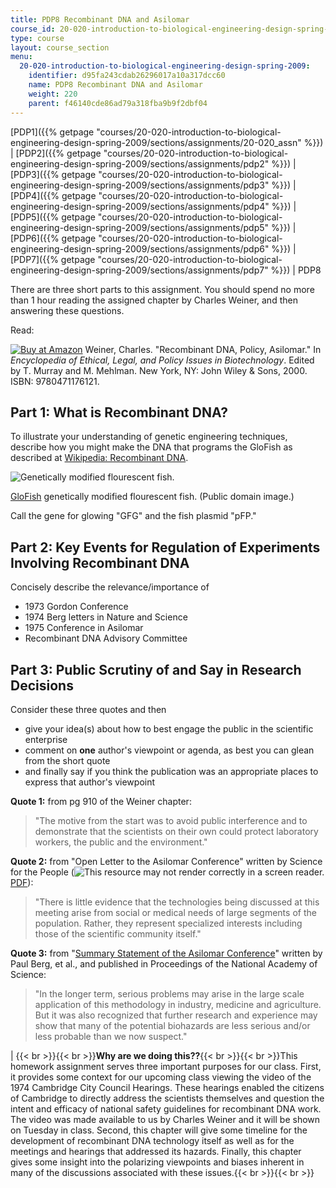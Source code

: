 ```yaml
---
title: PDP8 Recombinant DNA and Asilomar
course_id: 20-020-introduction-to-biological-engineering-design-spring-2009
type: course
layout: course_section
menu:
  20-020-introduction-to-biological-engineering-design-spring-2009:
    identifier: d95fa243cdab26296017a10a317dcc60
    name: PDP8 Recombinant DNA and Asilomar
    weight: 220
    parent: f46140cde86ad79a318fba9b9f2dbf04
---
```

[PDP1]({{% getpage "courses/20-020-introduction-to-biological-engineering-design-spring-2009/sections/assignments/20-020_assn" %}}) | [PDP2]({{% getpage "courses/20-020-introduction-to-biological-engineering-design-spring-2009/sections/assignments/pdp2" %}}) | [PDP3]({{% getpage "courses/20-020-introduction-to-biological-engineering-design-spring-2009/sections/assignments/pdp3" %}}) | [PDP4]({{% getpage "courses/20-020-introduction-to-biological-engineering-design-spring-2009/sections/assignments/pdp4" %}}) | [PDP5]({{% getpage "courses/20-020-introduction-to-biological-engineering-design-spring-2009/sections/assignments/pdp5" %}}) | [PDP6]({{% getpage "courses/20-020-introduction-to-biological-engineering-design-spring-2009/sections/assignments/pdp6" %}}) | [PDP7]({{% getpage "courses/20-020-introduction-to-biological-engineering-design-spring-2009/sections/assignments/pdp7" %}}) | PDP8

There are three short parts to this assignment. You should spend no more than 1 hour reading the assigned chapter by Charles Weiner, and then answering these questions.

Read:

[![Buy at Amazon](/images/a_logo_17.gif)](http://www.amazon.com/exec/obidos/ASIN/0471176125/ref=nosim/mitopencourse-20) Weiner, Charles. "Recombinant DNA, Policy, Asilomar." In _Encyclopedia of Ethical, Legal, and Policy Issues in Biotechnology_. Edited by T. Murray and M. Mehlman. New York, NY: John Wiley & Sons, 2000. ISBN: 9780471176121.

Part 1: What is Recombinant DNA?
--------------------------------

To illustrate your understanding of genetic engineering techniques, describe how you might make the DNA that programs the GloFish as described at [Wikipedia: Recombinant DNA](http://en.wikipedia.org/wiki/Recombinant_DNA).

![Genetically modified flourescent fish.](/courses/biological-engineering/20-020-introduction-to-biological-engineering-design-spring-2009/assignments/500px_GloFish.jpg)

[GloFish](http://en.wikipedia.org/wiki/GloFish) genetically modified flourescent fish. (Public domain image.)

Call the gene for glowing "GFG" and the fish plasmid "pFP."

Part 2: Key Events for Regulation of Experiments Involving Recombinant DNA
--------------------------------------------------------------------------

Concisely describe the relevance/importance of

*   1973 Gordon Conference
*   1974 Berg letters in Nature and Science
*   1975 Conference in Asilomar
*   Recombinant DNA Advisory Committee

Part 3: Public Scrutiny of and Say in Research Decisions
--------------------------------------------------------

Consider these three quotes and then

*   give your idea(s) about how to best engage the public in the scientific enterprise
*   comment on **one** author's viewpoint or agenda, as best you can glean from the short quote
*   and finally say if you think the publication was an appropriate places to express that author's viewpoint

**Quote 1:** from pg 910 of the Weiner chapter:

> "The motive from the start was to avoid public interference and to demonstrate that the scientists on their own could protect laboratory workers, the public and the environment."

**Quote 2:** from "Open Letter to the Asilomar Conference" written by Science for the People (![This resource may not render correctly in a screen reader.](/images/inacessible.gif)[PDF](http://profiles.nlm.nih.gov/DJ/B/B/H/F/_/djbbhf.pdf)):

> "There is little evidence that the technologies being discussed at this meeting arise from social or medical needs of large segments of the population. Rather, they represent specialized interests including those of the scientific community itself."

**Quote 3:** from "[Summary Statement of the Asilomar Conference](http://www.pnas.org/content/72/6/1981.full.pdf+html?ck=nck)" written by Paul Berg, et al., and published in Proceedings of the National Academy of Science:

> "In the longer term, serious problems may arise in the large scale application of this methodology in industry, medicine and agriculture. But it was also recognized that further research and experience may show that many of the potential biohazards are less serious and/or less probable than we now suspect."

| {{< br >}}{{< br >}}**Why are we doing this??**{{< br >}}{{< br >}}This homework assignment serves three important purposes for our class. First, it provides some context for our upcoming class viewing the video of the 1974 Cambridge City Council Hearings. These hearings enabled the citizens of Cambridge to directly address the scientists themselves and question the intent and efficacy of national safety guidelines for recombinant DNA work. The video was made available to us by Charles Weiner and it will be shown on Tuesday in class. Second, this chapter will give some timeline for the development of recombinant DNA technology itself as well as for the meetings and hearings that addressed its hazards. Finally, this chapter gives some insight into the polarizing viewpoints and biases inherent in many of the discussions associated with these issues.{{< br >}}{{< br >}}